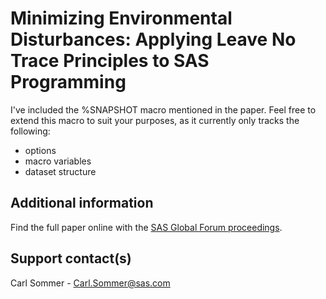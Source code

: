 # Minimizing Environmental Disturbances: Applying Leave No Trace Principles to SAS Programming                

I've included the %SNAPSHOT macro mentioned in the paper.  Feel free to extend this macro to suit your purposes, as it currently only tracks the following:
- options
- macro variables
- dataset structure

## Additional information

Find the full paper online with the [SAS Global Forum proceedings](https://www.sas.com/en_us/events/sas-global-forum/program/proceedings.html).

## Support contact(s)
Carl Sommer - Carl.Sommer@sas.com                                                                                                                                                                                                                                                                                                                                                                                                                                  
